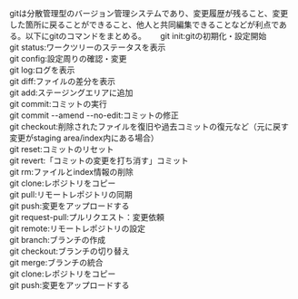gitは分散管理型のバージョン管理システムであり、変更履歴が残ること、変更した箇所に戻ることができること、他人と共同編集できることなどが利点である。以下にgitのコマンドをまとめる。　　
git init:gitの初期化・設定開始  
git status:ワークツリーのステータスを表示  
git config:設定周りの確認・変更  
git log:ログを表示  
git diff:ファイルの差分を表示  
git add:ステージングエリアに追加  
git commit:コミットの実行  
git commit --amend --no-edit:コミットの修正  
git checkout:削除されたファイルを復旧や過去コミットの復元など（元に戻す変更がstaging area/index内にある場合）  
git reset:コミットのリセット  
git revert:「コミットの変更を打ち消す」コミット  
git rm:ファイルとindex情報の削除    
git clone:レポジトリをコピー  
git pull:リモートレポジトリの同期	  
git push:変更をアップロードする  
git request-pull:プルリクエスト：変更依頼  
git remote:リモートレポジトリの設定  
git branch:ブランチの作成  
git checkout:ブランチの切り替え  
git merge:ブランチの統合  
git clone:レポジトリをコピー  
git push:変更をアップロードする  
